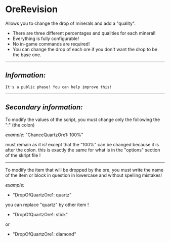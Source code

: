 # OreRevision
 Allows you to change the drop of minerals and add a "quality".

- There are three different percentages and qualities for each mineral! 
- Everything is fully configurable!
- No in-game commands are required!
- You can change the drop of each ore if you don't want the drop to be the base one.
------
_**Information:**_
------
    It's a public phase! You can help improve this!


-------------
_**Secondary information:**_
-------------
To modify the values of the script, you must change only the following the ":" (the colon)

_example:_
"ChanceQuartzOre1: 100%"

must remain as it is! except that the "100%" can be changed because it is after the colon.
this is exactly the same for what is in the "options" section of the skript file !


----
To modify the item that will be dropped by the ore, you must write the name of the item or block in question in lowercase and without spelling mistakes!

_example:_
- "DropOfQuartzOre1: quartz"

you can replace "quartz" by other item !

- "DropOfQuartzOre1: stick"

or

- "DropOfQuartzOre1: diamond"
